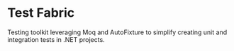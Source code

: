 # Test Fabric

Testing toolkit leveraging Moq and AutoFixture to simplify creating unit and integration tests in .NET projects.

